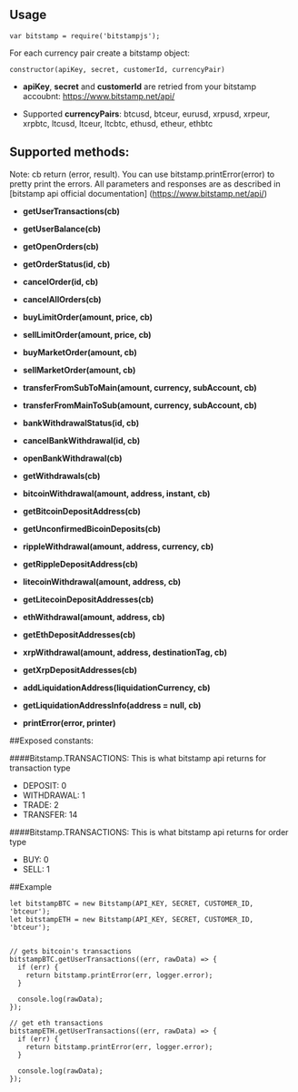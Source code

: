 ## Usage
    var bitstamp = require('bitstampjs');

For each currency pair create a bitstamp object:

    constructor(apiKey, secret, customerId, currencyPair)
* **apiKey**, **secret** and **customerId** are retried from your bitstamp accoubnt: https://www.bitstamp.net/api/

* Supported **currencyPairs**: btcusd, btceur, eurusd, xrpusd, xrpeur, xrpbtc, ltcusd, ltceur, ltcbtc, ethusd, etheur, ethbtc


## Supported methods:
Note: cb return (error, result). You can use bitstamp.printError(error) to pretty print the errors.
All parameters and responses are as described in [bitstamp api official documentation] (https://www.bitstamp.net/api/)

* **getUserTransactions(cb)**

* **getUserBalance(cb)**

* **getOpenOrders(cb)**

* **getOrderStatus(id, cb)**

* **cancelOrder(id, cb)**

* **cancelAllOrders(cb)**

* **buyLimitOrder(amount, price, cb)**

* **sellLimitOrder(amount, price, cb)**

* **buyMarketOrder(amount, cb)**

* **sellMarketOrder(amount, cb)**

* **transferFromSubToMain(amount, currency, subAccount, cb)**

* **transferFromMainToSub(amount, currency, subAccount, cb)**

* **bankWithdrawalStatus(id, cb)**

* **cancelBankWithdrawal(id, cb)**

* **openBankWithdrawal(cb)**


* **getWithdrawals(cb)**

* **bitcoinWithdrawal(amount, address, instant, cb)**

* **getBitcoinDepositAddress(cb)**

* **getUnconfirmedBicoinDeposits(cb)**

* **rippleWithdrawal(amount, address, currency, cb)**

* **getRippleDepositAddress(cb)**

* **litecoinWithdrawal(amount, address, cb)**

* **getLitecoinDepositAddresses(cb)**

* **ethWithdrawal(amount, address, cb)**

* **getEthDepositAddresses(cb)**

* **xrpWithdrawal(amount, address, destinationTag, 
cb)**

* **getXrpDepositAddresses(cb)**


* **addLiquidationAddress(liquidationCurrency, cb)**

* **getLiquidationAddressInfo(address = null, cb)**

* **printError(error, printer)**


##Exposed constants:

####Bitstamp.TRANSACTIONS:
This is what bitstamp api returns for transaction type

 * DEPOSIT: 0
 * WITHDRAWAL: 1
 * TRADE: 2
 * TRANSFER: 14


####Bitstamp.TRANSACTIONS:
This is what bitstamp api returns for order type

 * BUY: 0
 * SELL: 1



##Example

    let bitstampBTC = new Bitstamp(API_KEY, SECRET, CUSTOMER_ID, 'btceur');
    let bitstampETH = new Bitstamp(API_KEY, SECRET, CUSTOMER_ID, 'btceur');


    // gets bitcoin's transactions
    bitstampBTC.getUserTransactions((err, rawData) => {
      if (err) {
        return bitstamp.printError(err, logger.error);
      }
      
      console.log(rawData);
    });

    // get eth transactions
    bitstampETH.getUserTransactions((err, rawData) => {
      if (err) {
        return bitstamp.printError(err, logger.error);
      }
      
      console.log(rawData);
    });
